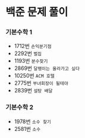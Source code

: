 # 백준 문제 풀이

### 기본수학 1
- 1712번 `손익분기점`
- 2292번 `벌집`
- 1193번 `분수찾기`
- 2869번 `달팽이는 올라가고 싶다`
- 10250번 `ACM 호텔`
- 2775번 `부녀회장이 될테야`
- 2839번 `설탕 배달`  

### 기본수학 2
- 1978번 `소수 찾기`
- 2581번 `소수`